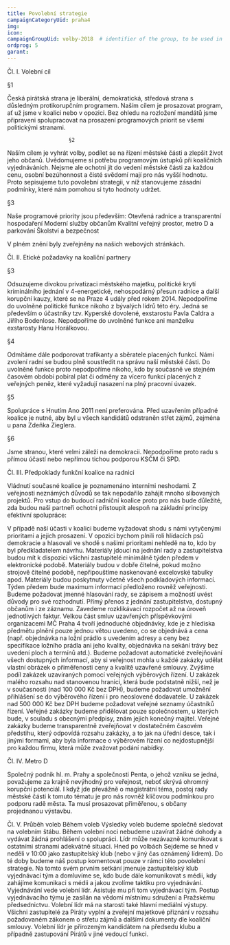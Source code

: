 ```yaml
---
title: Povolební strategie
campaignCategoryUid: praha4
img: 
icon: 
campaignGroupUid: volby-2018  # identifier of the group, to be used in program point
ordprog: 5
garant:  
---
```


Čl. I.
Volební cíl

§1

Česká pirátská strana je liberální, demokratická, středová strana s důsledným protikorupčním programem. Naším cílem je prosazovat program, ať už jsme v koalici nebo v opozici. Bez ohledu na rozložení mandátů jsme připraveni spolupracovat na prosazení programových priorit se všemi politickými stranami. 

						§2

Naším cílem je vyhrát volby, podílet se na řízení městské části a zlepšit život jeho občanů. Uvědomujeme si potřebu programovým ústupků při koaličních vyjednáváních. Nejsme ale ochotni jít do vedení městské části za každou cenu, osobní bezúhonnost a čisté svědomí mají pro nás vyšší hodnotu. Proto sepisujeme tuto povolební strategii, v níž stanovujeme zásadní podmínky, které nám pomohou si tyto hodnoty udržet.

§3

Naše programové priority jsou především:
Otevřená radnice a transparentní hospodaření
Moderní služby občanům
Kvalitní veřejný prostor, metro D a parkování
Školství a bezpečnost

V plném znění byly zveřejněny na našich webových stránkách.


Čl. II.
Etické požadavky na koaliční partnery

§3

Odsuzujeme divokou privatizaci městského majetku, politické krytí kriminálního jednání v 4-energetické, nehospodárný přesun radnice a další korupční kauzy, které se na Praze 4 udály před rokem 2014. Nepodpoříme do uvolněné politické funkce nikoho z bývalých lídrů této éry. Jedná se především o účastníky tzv. Kyperské dovolené, exstarostu Pavla Caldra a Jiřího Bodenlose. Nepodpoříme do uvolněné funkce ani manželku exstarosty Hanu Horálkovou. 

§4

Odmítáme dále podporovat trafikanty a sběratele placených funkcí. Námi zvolení radní se budou plně soustředit na správu naší městské části. Do uvolněné funkce proto nepodpoříme nikoho, kdo by současně ve stejném časovém období pobíral plat či odměny za vícero funkcí placených z veřejných peněz, které vyžadují nasazení na plný pracovní úvazek. 

§5

Spolupráce s Hnutím Ano 2011 není preferována. Před uzavřením případné koalice je nutné, aby byl u všech kandidátů odstraněn střet zájmů, zejména u pana Zdeňka Zieglera.

§6

Jsme stranou, které velmi záleží na demokracii. Nepodpoříme proto radu s přímou účastí nebo nepřímou tichou podporou KSČM či SPD.



Čl. III.
Předpoklady funkční koalice na radnici

Vládnutí současné koalice je poznamenáno interními neshodami. Z veřejnosti neznámých důvodů se tak nepodařilo zahájit mnoho slibovaných projektů. Pro vstup do budoucí radniční koalice proto pro nás bude důležité, zda budou  naši partneři ochotni přistoupit alespoň na základní principy efektivní spolupráce: 

V případě naší účasti v koalici budeme vyžadovat shodu s námi vytyčenými prioritami a jejich prosazení. V opozici bychom plnili roli hlídacích psů demokracie a hlasovali ve shodě s našimi prioritami nehledě na to, kdo by byl předkladatelem návrhu.
Materiály jdoucí na jednání rady a zastupitelstva budou mít k dispozici všichni zastupitelé minimálně týden předem v elektronické podobě. Materiály budou v dobře čitelné, pokud možno strojově čitelné podobě, nepřipouštíme naskenované excelovské tabulky apod. Materiály budou poskytnuty včetně všech podkladových informací. Týden předem bude maximum informací předloženo  rovněž veřejnosti. 
Budeme požadovat jmenné hlasování rady, se zápisem a možností uvést důvody pro své rozhodnutí. 
Přímý přenos z jednání zastupitelstva, dostupný občanům i ze záznamu. 
Zavedeme rozklikávací rozpočet až na úroveň jednotlivých faktur.
Velkou část smluv uzavřených příspěvkovými organizacemi MČ Praha 4 tvoří jednoduché objednávky, kde je z hlediska předmětu plnění pouze jednou větou uvedeno, co se objednává a cena (např. objednávka na ložní prádlo s uvedením adresy a ceny bez specifikace ložního prádla ani jeho kvality, objednávka na sekání trávy bez uvedení ploch a termínů atd.). Budeme požadovat automatické zveřejňování všech dostupných informací, aby si veřejnost mohla u každé zakázky udělat vlastní obrázek o přiměřenosti ceny a kvalitě uzavřené smlouvy. 
Zvýšíme podíl zakázek uzavíraných pomocí veřejných výběrových řízení. U zakázek malého rozsahu nad stanovenou hranici, která bude podstatně nižší, než je v současnosti  (nad 100 000 Kč bez DPH),  budeme požadovat umožnění přihlášení se do výběrového řízení i pro neoslovené dodavatele.
U zakázek nad 500 000 Kč bez DPH  budeme požadovat veřejné seznamy účastníků řízení. 
Veřejné zakázky budeme přidělovat pouze společnostem, u kterých bude, v souladu s obecnými předpisy,  znám jejich konečný majitel. 
Veřejné zakázky budeme transparentně zveřejňovat v dostatečném časovém předstihu, který odpovídá rozsahu zakázky, a to jak na úřední desce, tak i jinými formami, aby byla informace o výběrovém řízení co nejdostupnější pro každou firmu, která může zvažovat podání nabídky.



Čl. IV.
Metro D

Společný podnik hl. m. Prahy a společnosti Penta, o jehož vzniku se jedná, považujeme za krajně nevýhodný pro veřejnost, neboť skrývá ohromný korupční potenciál. I když jde převážně o magistrátní téma, postoj rady městské části k tomuto tématu je pro nás rovněž klíčovou podmínkou pro podporu radě města. Ta musí prosazovat přiměřenou, s občany projednanou výstavbu. 


Čl. V.
Průběh voleb
Během voleb
Výsledky voleb budeme společně sledovat na volebním štábu.
Během volební noci nebudeme uzavírat žádné dohody a vydávat žádná prohlášení o spolupráci. Lídr může nezávazně komunikovat s ostatními stranami adekvátně situaci.
Hned po volbách
Sejdeme se hned v neděli v 10:00 jako zastupitelský klub (nebo v jiný čas oznámený lídrem). Do té doby budeme náš postup komentovat pouze v rámci této povolební strategie.
Na tomto svém prvním setkání jmenuje zastupitelský klub vyjednávací tým a domluvíme se, kdo bude dále komunikovat s médii, kdy zahájíme komunikaci s médii a jakou zvolíme taktiku pro vyjednávání.
Vyjednávání vede volební lídr. Asistuje mu při tom vyjednávací tým. Postup vyjednávacího týmu je zasílán na vědomí místnímu sdružení a Pražskému předsednictvu. Volební lídr má na starosti také hlavní mediální výstupy.
Všichni zastupitelé za Piráty vyplní a zveřejní majetkové přiznání v rozsahu požadovaném zákonem o střetu zájmů a dalšími dokumenty dle koaliční smlouvy. 
Volební lídr je přirozeným kandidátem na předsedu klubu a případně zastupování Pirátů v jiné vedoucí funkci.
